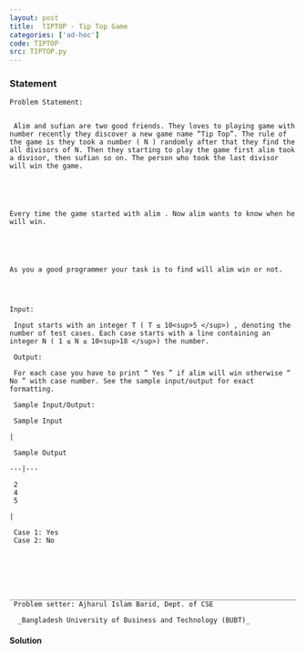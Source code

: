 ```yaml
---
layout: post
title:  TIPTOP - Tip Top Game
categories: ['ad-hoc']
code: TIPTOP
src: TIPTOP.py
---
```


### **Statement**


    Problem Statement:
    
    
     Alim and sufian are two good friends. They loves to playing game with number recently they discover a new game name “Tip Top”. The rule of the game is they took a number ( N ) randomly after that they find the all divisors of N. Then they starting to play the game first alim took a divisor, then sufian so on. The person who took the last divisor will win the game.
    
    
    
    
    Every time the game started with alim . Now alim wants to know when he will win.
    
    
    
    
    As you a good programmer your task is to find will alim win or not.
    
       
    
    
    Input:
    
     Input starts with an integer T ( T ≤ 10<sup>5 </sup>) , denoting the number of test cases. Each case starts with a line containing an integer N ( 1 ≤ N ≤ 10<sup>18 </sup>) the number.
    
     Output:
    
     For each case you have to print “ Yes ” if alim will win otherwise “ No ” with case number. See the sample input/output for exact formatting.
    
     Sample Input/Output:
    
     Sample Input
    
    | 
    
     Sample Output  
      
    ---|---  
      
     2  
     4  
     5
    
    | 
    
     Case 1: Yes  
     Case 2: No  
      
    
       
    
    
     ____________________________________________________________________________________________  
     Problem setter: Ajharul Islam Barid, Dept. of CSE
    
      _Bangladesh University of Business and Technology (BUBT)_



#### **Solution**



